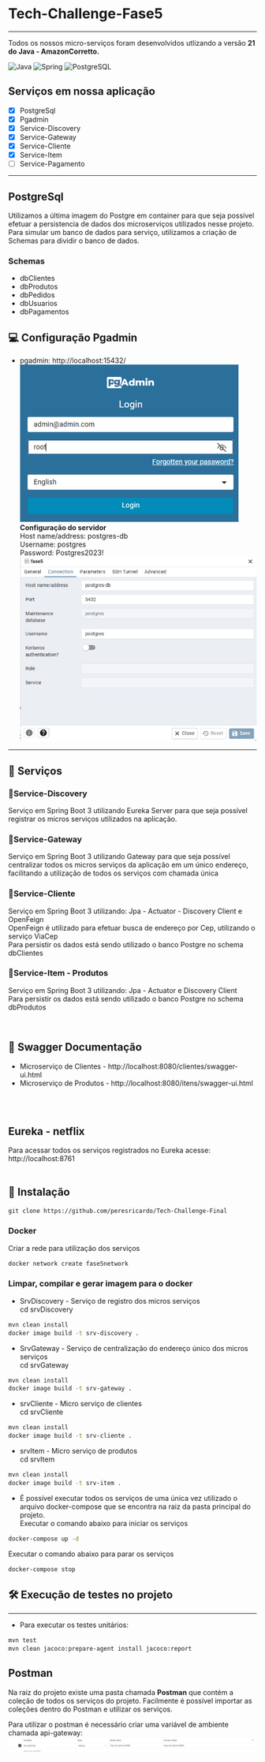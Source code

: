 # Tech-Challenge-Fase5
<hr>
Todos os nossos micro-serviços foram desenvolvidos utlizando a versão <b>21 do Java - AmazonCorretto.</b>

![Java](https://img.shields.io/badge/java-%23ED8B00.svg?style=for-the-badge&logo=openjdk&logoColor=white)
![Spring](https://img.shields.io/badge/spring-%236DB33F.svg?style=for-the-badge&logo=spring&logoColor=white)
![PostgreSQL](https://img.shields.io/badge/PostgreSQL-blue?style=for-the-badge&logo=postgresql&logoColor=white)

## Serviços em nossa aplicação
- [x] PostgreSql
- [x] Pgadmin
- [x] Service-Discovery
- [x] Service-Gateway
- [x] Service-Cliente
- [x] Service-Item
- [ ] Service-Pagamento

<hr>

## PostgreSql
Utilizamos a última imagem do Postgre em container para que seja possível efetuar a persistencia de dados dos microserviços utilizados nesse projeto.<br>
Para simular um banco de dados para serviço, utilizamos a criação de Schemas para dividir o banco de dados.<br>
### Schemas
- dbClientes
- dbProdutos
- dbPedidos
- dbUsuarios
- dbPagamentos

## 💻 Configuração Pgadmin
- pgadmin: http://localhost:15432/<br>
  ![img_1.png](img_1.png)
<br><strong>Configuração do servidor</strong>
  <br>Host name/address: postgres-db
  <br>Username: postgres
  <br>Password: Postgres2023!
  ![img.png](img.png)

<hr>

## 🔵 Serviços

### 🔹Service-Discovery
Serviço em Spring Boot 3 utilizando Eureka Server para que seja possível registrar os micros serviços utilizados na aplicação.


### 🔹Service-Gateway
Serviço em Spring Boot 3 utilizando Gateway para que seja possível centralizar todos os micros serviços da aplicação
em um único endereço, facilitando a utilização de todos os serviços com chamada única


### 🔹Service-Cliente
Serviço em Spring Boot 3 utilizando:
Jpa - Actuator - Discovery Client e OpenFeign<br>
OpenFeign é utilizado para efetuar busca de endereço por Cep, utilizando o serviço ViaCep<br>
Para persistir os dados está sendo utilizado o banco Postgre no schema dbClientes


### 🔹Service-Item - Produtos
Serviço em Spring Boot 3 utilizando:
Jpa - Actuator e Discovery Client<br>
Para persistir os dados está sendo utilizado o banco Postgre no schema dbProdutos


<br>

## 📑 Swagger Documentação
- Microserviço de Clientes - http://localhost:8080/clientes/swagger-ui.html
- Microserviço de Produtos - http://localhost:8080/itens/swagger-ui.html
<br>
<br>

## Eureka - netflix
Para acessar todos os serviços registrados no Eureka acesse:
http://localhost:8761
<br>
<br>

## 🔧 Instalação

```shell
git clone https://github.com/peresricardo/Tech-Challenge-Final
```
### Docker
Criar a rede para utilização dos serviços
```sh
docker network create fase5network
```

### Limpar, compilar e gerar imagem para o docker

- SrvDiscovery - Serviço de registro dos micros serviços<br>
  cd srvDiscovery
```sh
mvn clean install
docker image build -t srv-discovery .
```

- SrvGateway - Serviço de centralização do endereço único dos micros serviços<br>
  cd srvGateway
```sh
mvn clean install
docker image build -t srv-gateway .
```

- srvCliente - Micro serviço de clientes<br>
  cd srvCliente
```sh
mvn clean install
docker image build -t srv-cliente .
```

- srvItem - Micro serviço de produtos<br>
  cd srvItem
```sh
mvn clean install
docker image build -t srv-item .
```



- É possível executar todos os serviços de uma única vez utilizado o arquivo docker-compose que se encontra na raiz da pasta principal do projeto.
<br>Executar o comando abaixo para iniciar os serviços
```sh
docker-compose up -d
```
Executar o comando abaixo para parar os serviços
```sh
docker-compose stop
```



## 🛠️ Execução de testes no projeto
<hr>

- Para executar os testes unitários:

```sh
mvn test
mvn clean jacoco:prepare-agent install jacoco:report
```

## Postman

Na raiz do projeto existe uma pasta chamada <b>Postman</b> que contém a coleção de todos os serviços do projeto.
Facilmente é possível importar as coleções dentro do Postman e utilizar os serviços.<br>

Para utilizar o postman é necessário criar uma variável de ambiente chamada api-gateway:<br>
![img_2.png](img_2.png)
<br>